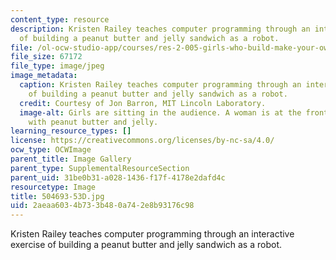 ```yaml
---
content_type: resource
description: Kristen Railey teaches computer programming through an interactive exercise
  of building a peanut butter and jelly sandwich as a robot.
file: /ol-ocw-studio-app/courses/res-2-005-girls-who-build-make-your-own-wearables-workshop-spring-2015/2aeaa6034b733b480a742e8b93176c98_504693-53D.jpg
file_size: 67172
file_type: image/jpeg
image_metadata:
  caption: Kristen Railey teaches computer programming through an interactive exercise
    of building a peanut butter and jelly sandwich as a robot.
  credit: Courtesy of Jon Barron, MIT Lincoln Laboratory.
  image-alt: Girls are sitting in the audience. A woman is at the front of the room
    with peanut butter and jelly.
learning_resource_types: []
license: https://creativecommons.org/licenses/by-nc-sa/4.0/
ocw_type: OCWImage
parent_title: Image Gallery
parent_type: SupplementalResourceSection
parent_uid: 31be0b31-a028-1436-f17f-4178e2dafd4c
resourcetype: Image
title: 504693-53D.jpg
uid: 2aeaa603-4b73-3b48-0a74-2e8b93176c98
---
```

Kristen Railey teaches computer programming through an interactive exercise of building a peanut butter and jelly sandwich as a robot.
